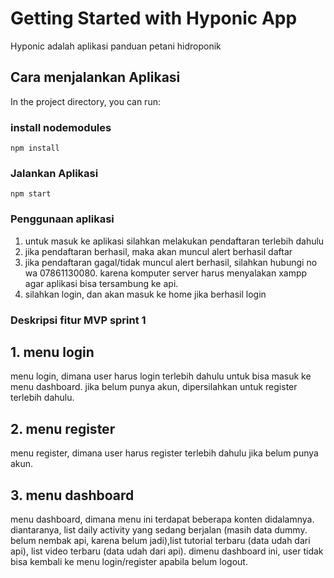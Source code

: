 # Getting Started with Hyponic App

Hyponic adalah aplikasi panduan petani hidroponik

## Cara menjalankan Aplikasi

In the project directory, you can run:

### install nodemodules

<code>npm install</code>

### Jalankan Aplikasi

<code>npm start</code>

### Penggunaan aplikasi

1. untuk masuk ke aplikasi silahkan melakukan pendaftaran terlebih dahulu
2. jika pendaftaran berhasil, maka akan muncul alert berhasil daftar
3. jika pendaftaran gagal/tidak muncul alert berhasil, silahkan hubungi no wa 07861130080. karena komputer server harus menyalakan xampp agar aplikasi bisa tersambung ke api.
4. silahkan login, dan akan masuk ke home jika berhasil login

### Deskripsi fitur MVP sprint 1
## 1. menu login
menu login, dimana user harus login terlebih dahulu untuk bisa masuk ke menu dashboard. jika belum punya akun, dipersilahkan untuk register terlebih dahulu.
## 2. menu register
menu register, dimana user harus register terlebih dahulu jika belum punya akun.
## 3. menu dashboard
menu dashboard, dimana menu ini terdapat beberapa konten didalamnya. diantaranya, list daily activity yang sedang berjalan (masih data dummy. belum nembak api, karena belum jadi),list tutorial terbaru (data udah dari api), list video terbaru (data udah dari api). dimenu dashboard ini, user tidak bisa kembali ke menu login/register apabila belum logout.
